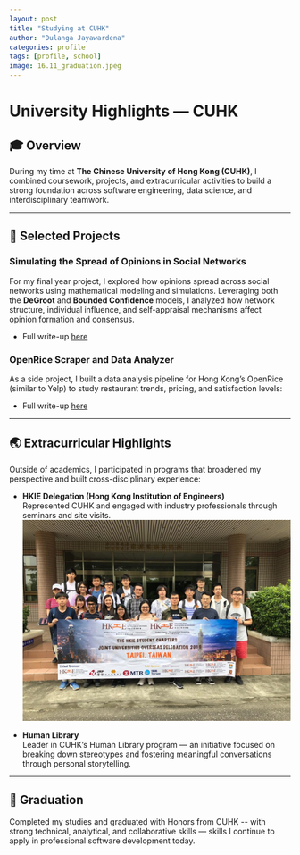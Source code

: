 ```yaml
---
layout: post
title: "Studying at CUHK"
author: "Dulanga Jayawardena"
categories: profile
tags: [profile, school]
image: 16.11_graduation.jpeg
---
```

# University Highlights — CUHK

## 🎓 Overview

During my time at **The Chinese University of Hong Kong (CUHK)**, I combined coursework, projects, and extracurricular activities to build a strong foundation across software engineering, data science, and interdisciplinary teamwork.

---

## 🧪 Selected Projects

### Simulating the Spread of Opinions in Social Networks

For my final year project, I explored how opinions spread across social networks using mathematical modeling and simulations. Leveraging both the **DeGroot** and **Bounded Confidence** models, I analyzed how network structure, individual influence, and self-appraisal mechanisms affect opinion formation and consensus.

- Full write-up [here](/opinion-dynamics)

### OpenRice Scraper and Data Analyzer

As a side project, I built a data analysis pipeline for Hong Kong’s OpenRice (similar to Yelp) to study restaurant trends, pricing, and satisfaction levels:

- Full write-up [here](/restaurant-analyzer)

---

## 🌏 Extracurricular Highlights

Outside of academics, I participated in programs that broadened my perspective and built cross-disciplinary experience:

- **HKIE Delegation (Hong Kong Institution of Engineers)**  
  Represented CUHK and engaged with industry professionals through seminars and site visits.
![HKIE 2019 Delegation Photo](/assets/img/19.05_hkie.jpeg)

- **Human Library**  
  Leader in CUHK’s Human Library program — an initiative focused on breaking down stereotypes and fostering meaningful conversations through personal storytelling.

---

## 🏁 Graduation

Completed my studies and graduated with Honors from CUHK -- with strong technical, analytical, and collaborative skills — skills I continue to apply in professional software development today.
